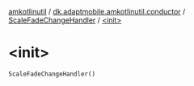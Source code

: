 [amkotlinutil](../../index.md) / [dk.adaptmobile.amkotlinutil.conductor](../index.md) / [ScaleFadeChangeHandler](index.md) / [&lt;init&gt;](-init-.md)

# &lt;init&gt;

`ScaleFadeChangeHandler()`